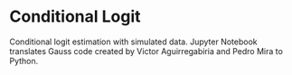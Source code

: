 # Conditional Logit
Conditional logit estimation with simulated data. Jupyter Notebook translates Gauss code created by Victor Aguirregabiria and Pedro Mira to Python.
